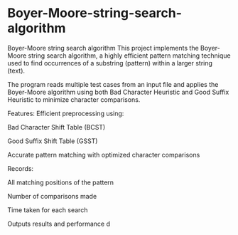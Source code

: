 # Boyer-Moore-string-search-algorithm
Boyer-Moore string search algorithm
This project implements the Boyer-Moore string search algorithm, a highly efficient pattern matching technique used to find occurrences of a substring (pattern) within a larger string (text).

The program reads multiple test cases from an input file and applies the Boyer-Moore algorithm using both Bad Character Heuristic and Good Suffix Heuristic to minimize character comparisons.

Features:
Efficient preprocessing using:

Bad Character Shift Table (BCST)

Good Suffix Shift Table (GSST)

Accurate pattern matching with optimized character comparisons

Records:

All matching positions of the pattern

Number of comparisons made

Time taken for each search

Outputs results and performance d

